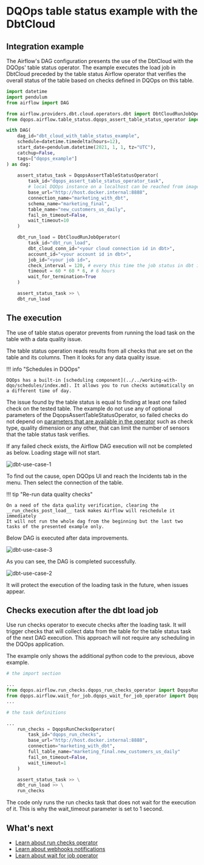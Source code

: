 # DQOps table status example with the DbtCloud

## Integration example

The Airflow's DAG configuration presents the use of the DbtCloud with the DQOps' table status operator.
The example executes the load job in DbtCloud preceded by the table status Airflow operator that verifies the overall status of the table based on checks defined in DQOps on this table.

```python
import datetime
import pendulum
from airflow import DAG

from airflow.providers.dbt.cloud.operators.dbt import DbtCloudRunJobOperator
from dqops.airflow.table_status.dqops_assert_table_status_operator import DqopsAssertTableStatusOperator

with DAG(
    dag_id="dbt_cloud_with_table_status_example",
    schedule=datetime.timedelta(hours=12),
    start_date=pendulum.datetime(2021, 1, 1, tz="UTC"),
    catchup=False,
    tags=["dqops_example"]
) as dag:
    
    assert_status_task = DqopsAssertTableStatusOperator(
        task_id="dqops_assert_table_status_operator_task",
        # local DQOps instance on a localhost can be reached from images with substitution the "host.docker.internal" in place of "localhost"
        base_url="http://host.docker.internal:8888",
        connection_name="marketing_with_dbt",
        schema_name="marketing_final",
        table_name="new_customers_us_daily",
        fail_on_timeout=False,
        wait_timeout=10
    )

    dbt_run_load = DbtCloudRunJobOperator(
        task_id="dbt_run_load",
        dbt_cloud_conn_id="<your cloud connection id in dbt>",
        account_id="<your account id in dbt>",
        job_id="<your job id>",
        check_interval = 120, # every this time the job status in dbt is checked
        timeout = 60 * 60 * 6, # 6 hours
        wait_for_termination=True
    )

    assert_status_task >> \
    dbt_run_load

```


## The execution

The use of table status operator prevents from running the load task on the table with a data quality issue.

The table status operation reads results from all checks that are set on the table and its columns.
Then it looks for any data quality issue.

!!! info "Schedules in DQOps"

    DQOps has a built-in [scheduling component](../../working-with-dqo/schedules/index.md). It allows you to run checks automatically on a different time of day.

The issue found by the table status is equal to finding at least one failed check on the tested table. 
The example do not use any of optional parameters of the DqopsAssertTableStatusOperator, 
so failed checks do not depend on [parameters that are available in the operator](../airflow/table-status-operator.md) 
such as check type, quality dimension or any other, that can limit the number of sensors that the table status task verifies.

If any failed check exists, the Airflow DAG execution will not be completed as below. Loading stage will not start.

![dbt-use-case-1](https://dqops.com/docs/images/integrations/airflow/dbt/dbt-cloud-table-status/dbt-cloud-table-status-1.png)

To find out the cause, open DQOps UI and reach the Incidents tab in the menu. 
Then select the connection of the table.

!!! tip "Re-run data quality checks"

    On a need of the data quality verification, clearing the __run_checks_post_load__ task makes Airflow will reschedule it immediately
    It will not run the whole dag from the beginning but the last two tasks of the presented example only.

Below DAG is executed after data improvements.

![dbt-use-case-3](https://dqops.com/docs/images/integrations/airflow/dbt/dbt-cloud-table-status/dbt-cloud-table-status-3.png)

As you can see, the DAG is completed successfully. 

![dbt-use-case-2](https://dqops.com/docs/images/integrations/airflow/dbt/dbt-cloud-table-status/dbt-cloud-table-status-2.png)

It will protect the execution of the loading task in the future, when issues appear.

## Checks execution after the dbt load job

Use run checks operator to execute checks after the loading task. 
It will trigger checks that will collect data from the table for the table status task of the next DAG execution.
This approach will not require any scheduling in the DQOps application.

The example only shows the additional python code to the previous, above example. 


```python
# the import section

...
from dqops.airflow.run_checks.dqops_run_checks_operator import DqopsRunChecksOperator
from dqops.airflow.wait_for_job.dqops_wait_for_job_operator import DqopsWaitForJobOperator
...

# the task definitions

...
    run_checks = DqopsRunChecksOperator(
        task_id="dqops_run_checks",
        base_url="http://host.docker.internal:8888",
        connection="marketing_with_dbt",
        full_table_name="marketing_final.new_customers_us_daily"
        fail_on_timeout=False,
        wait_timeout=1
    )

    assert_status_task >> \
    dbt_run_load >> \
    run_checks

```

The code only runs the run checks task that does not wait for the execution of it.
This is why the wait_timeout parameter is set to 1 second.


## What's next

- [Learn about run checks operator](../airflow/run-checks-operator.md)
- [Learn about webhooks notifications](../webhooks/index.md)
- [Learn about wait for job operator](../airflow/wait-for-job-operator.md)
